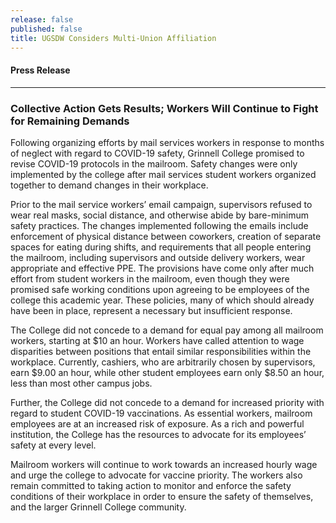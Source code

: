 ```yaml
---
release: false
published: false
title: UGSDW Considers Multi-Union Affiliation
---
```

#### Press Release

***

### Collective Action Gets Results; Workers Will Continue to Fight for Remaining Demands


Following organizing efforts by mail services workers in response to months of neglect with regard to COVID-19 safety, Grinnell College promised to revise COVID-19 protocols in the mailroom. Safety changes were only implemented by the college after mail services student workers organized together to demand changes in their workplace. 

Prior to the mail service workers’ email campaign, supervisors refused to wear real masks, social distance, and otherwise abide by bare-minimum safety practices. The changes implemented following the emails include enforcement of physical distance between coworkers, creation of separate spaces for eating during shifts, and requirements that all people entering the mailroom, including supervisors and outside delivery workers, wear appropriate and effective PPE. The provisions have come only after much effort from student workers in the mailroom, even though they were promised safe working conditions upon agreeing to be employees of the college this academic year. These policies, many of which should already have been in place, represent a necessary but insufficient response. 

The College did not concede to a demand for equal pay among all mailroom workers, starting at $10 an hour. Workers have called attention to wage disparities between positions that entail similar responsibilities within the workplace. Currently, cashiers, who are arbitrarily chosen by supervisors, earn $9.00 an hour, while other student employees earn only $8.50 an hour, less than most other campus jobs.

Further, the College did not concede to a demand for increased priority with regard to student COVID-19 vaccinations. As essential workers, mailroom employees are at an increased risk of exposure. As a rich and powerful institution, the College has the resources to advocate for its employees’ safety at every level. 

Mailroom workers will continue to work towards an increased hourly wage and urge the college to advocate for vaccine priority. The workers also remain committed to taking action to monitor and enforce the safety conditions of their workplace in order to ensure the safety of themselves, and the larger Grinnell College community.
